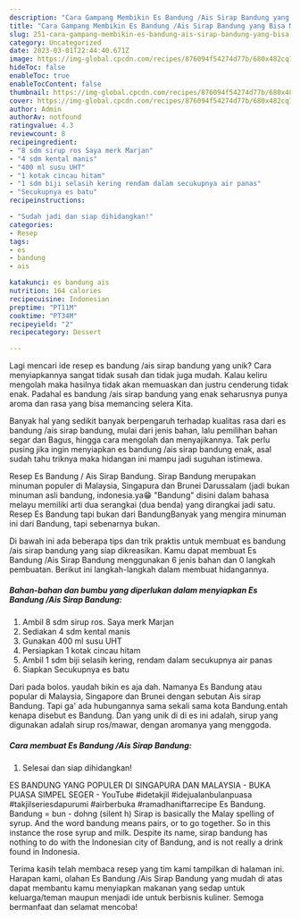 ```yaml
---
description: "Cara Gampang Membikin Es Bandung /Ais Sirap Bandung yang Bisa Manjain Lidah"
title: "Cara Gampang Membikin Es Bandung /Ais Sirap Bandung yang Bisa Manjain Lidah"
slug: 251-cara-gampang-membikin-es-bandung-ais-sirap-bandung-yang-bisa-manjain-lidah
category: Uncategorized
date: 2023-03-01T22:44:40.671Z
image: https://img-global.cpcdn.com/recipes/876094f54274d77b/680x482cq70/es-bandung-ais-sirap-bandung-foto-resep-utama.jpg
hideToc: false
enableToc: true
enableTocContent: false
thumbnail: https://img-global.cpcdn.com/recipes/876094f54274d77b/680x482cq70/es-bandung-ais-sirap-bandung-foto-resep-utama.jpg
cover: https://img-global.cpcdn.com/recipes/876094f54274d77b/680x482cq70/es-bandung-ais-sirap-bandung-foto-resep-utama.jpg
author: Admin
authorAv: notfound
ratingvalue: 4.3
reviewcount: 8
recipeingredient:
- "8 sdm sirup ros Saya merk Marjan"
- "4 sdm kental manis"
- "400 ml susu UHT"
- "1 kotak cincau hitam"
- "1 sdm biji selasih kering rendam dalam secukupnya air panas"
- "Secukupnya es batu"
recipeinstructions:

- "Sudah jadi dan siap dihidangkan!"
categories:
- Resep
tags:
- es
- bandung
- ais

katakunci: es bandung ais 
nutrition: 164 calories
recipecuisine: Indonesian
preptime: "PT11M"
cooktime: "PT34M"
recipeyield: "2"
recipecategory: Dessert

---
```





Lagi mencari ide resep es bandung /ais sirap bandung yang unik? Cara menyiapkannya sangat tidak susah dan tidak juga mudah. Kalau keliru mengolah maka hasilnya tidak akan memuaskan dan justru cenderung tidak enak. Padahal es bandung /ais sirap bandung yang enak seharusnya punya aroma dan rasa yang bisa memancing selera Kita.





Banyak hal yang sedikit banyak berpengaruh terhadap kualitas rasa dari es bandung /ais sirap bandung, mulai dari jenis bahan, lalu pemilihan bahan segar dan Bagus, hingga cara mengolah dan menyajikannya. Tak perlu pusing jika ingin menyiapkan es bandung /ais sirap bandung enak,      asal sudah tahu triknya maka hidangan ini mampu jadi suguhan istimewa.














Resep Es Bandung / Ais Sirap Bandung. Sirap Bandung merupakan minuman populer di Malaysia, Singapura dan Brunei Darussalam (jadi bukan minuman asli bandung, indonesia.ya😁 &#34;Bandung&#34; disini dalam bahasa melayu memiliki arti dua serangkai (dua benda) yang dirangkai jadi satu. Resep Es Bandung tapi bukan dari BandungBanyak yang mengira minuman ini dari Bandung, tapi sebenarnya bukan.






Di bawah ini ada beberapa tips dan trik praktis untuk membuat es bandung /ais sirap bandung yang siap dikreasikan. Kamu dapat membuat Es Bandung /Ais Sirap Bandung menggunakan 6 jenis bahan dan 0 langkah pembuatan. Berikut ini langkah-langkah dalam membuat hidangannya.

<!--inarticleads1-->

##### Bahan-bahan dan bumbu yang diperlukan dalam menyiapkan Es Bandung /Ais Sirap Bandung:

1. Ambil 8 sdm sirup ros. Saya merk Marjan
1. Sediakan 4 sdm kental manis
1. Gunakan 400 ml susu UHT
1. Persiapkan 1 kotak cincau hitam
1. Ambil 1 sdm biji selasih kering, rendam dalam secukupnya air panas
1. Siapkan Secukupnya es batu


Dari pada bolos. yaudah bikin es aja dah. Namanya Es Bandung atau popular di Malaysia, Singapore dan Brunei dengan sebutan Ais sirap Bandung. Tapi ga&#39; ada hubungannya sama sekali sama kota Bandung.entah kenapa disebut es Bandung. Dan yang unik di di es ini adalah, sirup yang digunakan adalah sirup ros/mawar, dengan aromanya yang menggoda. 

<!--inarticleads2-->

##### Cara membuat Es Bandung /Ais Sirap Bandung:


1. Selesai dan siap dihidangkan!

ES BANDUNG YANG POPULER DI SINGAPURA DAN MALAYSIA - BUKA PUASA SIMPEL SEGER - YouTube #idetakjil #idejualanbulanpuasa #takjilseriesdapurumi #airberbuka #ramadhaniftarrecipe Es Bandung. Bandung = bun - dohng (silent h) Sirap is basically the Malay spelling of syrup. And the word bandung means pairs, or to go together. So in this instance the rose syrup and milk. Despite its name, sirap bandung has nothing to do with the Indonesian city of Bandung, and is not really a drink found in Indonesia. 

Terima kasih telah membaca resep yang tim kami tampilkan di halaman ini. Harapan kami, olahan Es Bandung /Ais Sirap Bandung yang mudah di atas dapat membantu kamu menyiapkan makanan yang sedap untuk keluarga/teman maupun menjadi ide untuk berbisnis kuliner. Semoga bermanfaat dan selamat mencoba!
